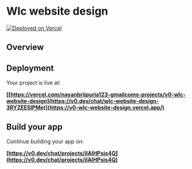 # Wlc website design



[![Deployed on Vercel](https://img.shields.io/badge/Deployed%20on-Vercel-black?style=for-the-badge&logo=vercel)](https://vercel.com/nayanbrijpuria123-gmailcoms-projects/v0-wlc-website-design)


## Overview



## Deployment

Your project is live at:

**[[https://vercel.com/nayanbrijpuria123-gmailcoms-projects/v0-wlc-website-design](https://v0.dev/chat/wlc-website-design-3RYZEESlPMe)](https://v0-wlc-website-design.vercel.app/)**

## Build your app

Continue building your app on:

**[https://v0.dev/chat/projects/iIAlHPsis4Q](https://v0.dev/chat/projects/iIAlHPsis4Q)**



